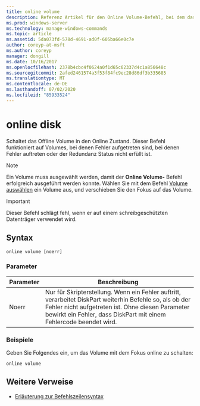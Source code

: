 ```yaml
---
title: online volume
description: Referenz Artikel für den Online Volume-Befehl, bei dem das Offline Volume in den Online Status versetzt wird.
ms.prod: windows-server
ms.technology: manage-windows-commands
ms.topic: article
ms.assetid: 5da073fd-578d-4691-ad0f-605ba66e0c7e
author: coreyp-at-msft
ms.author: coreyp
manager: dongill
ms.date: 10/16/2017
ms.openlocfilehash: 2378b4cbc4f0624a0f1d65c62337d4c1a856648c
ms.sourcegitcommit: 2afed2461574a3f53f84fc9ec28d86df3b335685
ms.translationtype: MT
ms.contentlocale: de-DE
ms.lasthandoff: 07/02/2020
ms.locfileid: "85933524"
---
```

# <a name="online-disk"></a>online disk

Schaltet das Offline Volume in den Online Zustand. Dieser Befehl funktioniert auf Volumes, bei denen Fehler aufgetreten sind, bei denen Fehler auftreten oder der Redundanz Status nicht erfüllt ist.

> [!NOTE]
> Ein Volume muss ausgewählt werden, damit der **Online Volume-** Befehl erfolgreich ausgeführt werden konnte. Wählen Sie mit dem Befehl [Volume auswählen](select-volume.md) ein Volume aus, und verschieben Sie den Fokus auf das Volume.

> [!IMPORTANT]
> Dieser Befehl schlägt fehl, wenn er auf einem schreibgeschützten Datenträger verwendet wird.

## <a name="syntax"></a>Syntax

```
online volume [noerr]
```

### <a name="parameters"></a>Parameter

| Parameter | Beschreibung |
|--|--|
| Noerr | Nur für Skripterstellung. Wenn ein Fehler auftritt, verarbeitet DiskPart weiterhin Befehle so, als ob der Fehler nicht aufgetreten ist. Ohne diesen Parameter bewirkt ein Fehler, dass DiskPart mit einem Fehlercode beendet wird. |

### <a name="examples"></a>Beispiele

Geben Sie Folgendes ein, um das Volume mit dem Fokus online zu schalten:

```
online volume
```

## <a name="additional-references"></a>Weitere Verweise

- [Erläuterung zur Befehlszeilensyntax](command-line-syntax-key.md)
